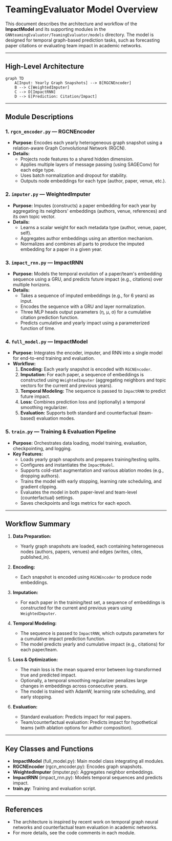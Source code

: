 # TeamingEvaluator Model Overview

This document describes the architecture and workflow of the **ImpactModel** and its supporting modules in the `GNNteamingEvaluator/TeamingEvaluator/models` directory. The model is designed for temporal graph-based prediction tasks, such as forecasting paper citations or evaluating team impact in academic networks.

---

## High-Level Architecture

```mermaid
graph TD
    A[Input: Yearly Graph Snapshots] --> B[RGCNEncoder]
    B --> C[WeightedImputer]
    C --> D[ImpactRNN]
    D --> E[Prediction: Citation/Impact]
```

---

## Module Descriptions

### 1. `rgcn_encoder.py` — **RGCNEncoder**
- **Purpose:** Encodes each yearly heterogeneous graph snapshot using a relation-aware Graph Convolutional Network (RGCN).
- **Details:**
  - Projects node features to a shared hidden dimension.
  - Applies multiple layers of message passing (using SAGEConv) for each edge type.
  - Uses batch normalization and dropout for stability.
  - Outputs node embeddings for each type (author, paper, venue, etc.).

### 2. `imputer.py` — **WeightedImputer**
- **Purpose:** Imputes (constructs) a paper embedding for each year by aggregating its neighbors' embeddings (authors, venue, references) and its own topic vector.
- **Details:**
  - Learns a scalar weight for each metadata type (author, venue, paper, self).
  - Aggregates author embeddings using an attention mechanism.
  - Normalizes and combines all parts to produce the imputed embedding for a paper in a given year.

### 3. `impact_rnn.py` — **ImpactRNN**
- **Purpose:** Models the temporal evolution of a paper/team's embedding sequence using a GRU, and predicts future impact (e.g., citations) over multiple horizons.
- **Details:**
  - Takes a sequence of imputed embeddings (e.g., for 6 years) as input.
  - Encodes the sequence with a GRU and layer normalization.
  - Three MLP heads output parameters (η, μ, σ) for a cumulative citation prediction function.
  - Predicts cumulative and yearly impact using a parameterized function of time.

### 4. `full_model.py` — **ImpactModel**
- **Purpose:** Integrates the encoder, imputer, and RNN into a single model for end-to-end training and evaluation.
- **Workflow:**
  1. **Encoding:** Each yearly snapshot is encoded with `RGCNEncoder`.
  2. **Imputation:** For each paper, a sequence of embeddings is constructed using `WeightedImputer` (aggregating neighbors and topic vectors for the current and previous years).
  3. **Temporal Modeling:** The sequence is passed to `ImpactRNN` to predict future impact.
  4. **Loss:** Combines prediction loss and (optionally) a temporal smoothing regularizer.
  5. **Evaluation:** Supports both standard and counterfactual (team-based) evaluation modes.

### 5. `train.py` — **Training & Evaluation Pipeline**
- **Purpose:** Orchestrates data loading, model training, evaluation, checkpointing, and logging.
- **Key Features:**
  - Loads yearly graph snapshots and prepares training/testing splits.
  - Configures and instantiates the `ImpactModel`.
  - Supports cold-start augmentation and various ablation modes (e.g., dropping authors).
  - Trains the model with early stopping, learning rate scheduling, and gradient clipping.
  - Evaluates the model in both paper-level and team-level (counterfactual) settings.
  - Saves checkpoints and logs metrics for each epoch.

---

## Workflow Summary

1. **Data Preparation:**
   - Yearly graph snapshots are loaded, each containing heterogeneous nodes (authors, papers, venues) and edges (writes, cites, published_in).

2. **Encoding:**
   - Each snapshot is encoded using `RGCNEncoder` to produce node embeddings.

3. **Imputation:**
   - For each paper in the training/test set, a sequence of embeddings is constructed for the current and previous years using `WeightedImputer`.

4. **Temporal Modeling:**
   - The sequence is passed to `ImpactRNN`, which outputs parameters for a cumulative impact prediction function.
   - The model predicts yearly and cumulative impact (e.g., citations) for each paper/team.

5. **Loss & Optimization:**
   - The main loss is the mean squared error between log-transformed true and predicted impact.
   - Optionally, a temporal smoothing regularizer penalizes large changes in embeddings across consecutive years.
   - The model is trained with AdamW, learning rate scheduling, and early stopping.

6. **Evaluation:**
   - Standard evaluation: Predicts impact for real papers.
   - Team/counterfactual evaluation: Predicts impact for hypothetical teams (with ablation options for author composition).

---

## Key Classes and Functions

- **ImpactModel** (full_model.py): Main model class integrating all modules.
- **RGCNEncoder** (rgcn_encoder.py): Encodes graph snapshots.
- **WeightedImputer** (imputer.py): Aggregates neighbor embeddings.
- **ImpactRNN** (impact_rnn.py): Models temporal sequences and predicts impact.
- **train.py**: Training and evaluation script.

---

## References
- The architecture is inspired by recent work on temporal graph neural networks and counterfactual team evaluation in academic networks.
- For more details, see the code comments in each module. 